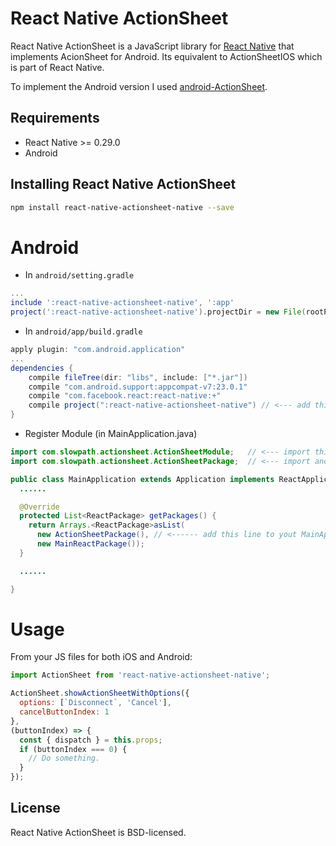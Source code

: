 # React Native ActionSheet
React Native ActionSheet is a JavaScript library for [React Native](https://facebook.github.io/react-native/) that implements AcionSheet for Android. Its equivalent to ActionSheetIOS which is part of React Native.

To implement the Android version I used [android-ActionSheet](https://github.com/baoyongzhang/android-ActionSheet).

## Requirements
* React Native >= 0.29.0
* Android

## Installing React Native ActionSheet
```bash
npm install react-native-actionsheet-native --save
```

# Android
* In `android/setting.gradle`

```gradle
...
include ':react-native-actionsheet-native', ':app'
project(':react-native-actionsheet-native').projectDir = new File(rootProject.projectDir, '../node_modules/react-native-actionsheet-native/android')
```

* In `android/app/build.gradle`

```gradle
apply plugin: "com.android.application"
...
dependencies {
    compile fileTree(dir: "libs", include: ["*.jar"])
    compile "com.android.support:appcompat-v7:23.0.1"
    compile "com.facebook.react:react-native:+"
    compile project(":react-native-actionsheet-native") // <--- add this
}
```

* Register Module (in MainApplication.java)

```java
import com.slowpath.actionsheet.ActionSheetModule;   // <--- import this
import com.slowpath.actionsheet.ActionSheetPackage;  // <--- import and this

public class MainApplication extends Application implements ReactApplication {
  ......

  @Override
  protected List<ReactPackage> getPackages() {
    return Arrays.<ReactPackage>asList(
      new ActionSheetPackage(), // <------ add this line to yout MainApplication class
      new MainReactPackage());
  }

  ......

}
```

# Usage

From your JS files for both iOS and Android:

```js
import ActionSheet from 'react-native-actionsheet-native';

ActionSheet.showActionSheetWithOptions({
  options: [`Disconnect`, 'Cancel'],
  cancelButtonIndex: 1
},
(buttonIndex) => {
  const { dispatch } = this.props;
  if (buttonIndex === 0) {
    // Do something.
  }
});

```

## License
React Native ActionSheet is BSD-licensed.
